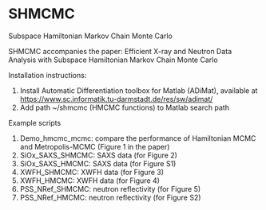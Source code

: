 # SHMCMC
 Subspace Hamiltonian Markov Chain Monte Carlo

SHMCMC accompanies the paper: Efficient X-ray and Neutron Data Analysis with Subspace Hamiltonian Markov Chain Monte Carlo

Installation instructions:
1. Install Automatic Differentiation toolbox for Matlab (ADiMat), available at https://www.sc.informatik.tu-darmstadt.de/res/sw/adimat/
2. Add path ~/shmcmc (HMCMC functions) to Matlab search path

Example scripts
1. Demo_hmcmc_mcmc: compare the performance of Hamiltonian MCMC and Metropolis-MCMC (Figure 1 in the paper)
2. SiOx_SAXS_SHMCMC: SAXS data (for Figure 2)
3. SiOx_SAXS_HMCMC: SAXS data (for Figure S1)
4. XWFH_SHMCMC: XWFH data (for Figure 3)
5. XWFH_HMCMC: XWFH data (for Figure 4)
6. PSS_NRef_SHMCMC: neutron reflectivity (for Figure 5)
7. PSS_NRef_HMCMC: neutron reflectivity (for Figure S2)
